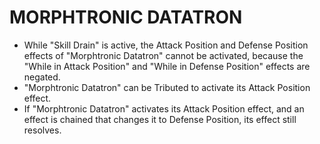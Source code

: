 # MORPHTRONIC DATATRON

*   While "Skill Drain" is active, the Attack Position and Defense Position effects of "Morphtronic Datatron" cannot be activated, because the "While in Attack Position" and "While in Defense Position" effects are negated.
*   "Morphtronic Datatron" can be Tributed to activate its Attack Position effect.
*   If "Morphtronic Datatron" activates its Attack Position effect, and an effect is chained that changes it to Defense Position, its effect still resolves.
